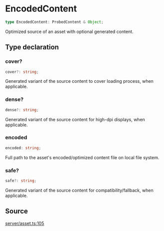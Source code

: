 # EncodedContent

```ts
type EncodedContent: ProbedContent & Object;
```

Optimized source of an asset with optional generated content.

## Type declaration

### cover?

```ts
cover?: string;
```

Generated variant of the source content to cover loading process, when applicable.

### dense?

```ts
dense?: string;
```

Generated variant of the source content for high-dpi displays, when applicable.

### encoded

```ts
encoded: string;
```

Full path to the asset's encoded/optimized content file on local file system.

### safe?

```ts
safe?: string;
```

Generated variant of the source content for compatibility/fallback, when applicable.

## Source

[server/asset.ts:105](https://github.com/Elringus/Imgit/blob/fc320a2/src/server/asset.ts#L105)
